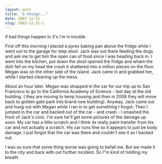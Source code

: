 ```yaml
---
layout: post
title: "3 things..."
date: 2003-12-31
slug: 2003-12-31-1
---
```


if bad things happen in 3&apos;s i&apos;m in trouble. 

First off this morning I placed a pyrex baking pan above the fridge while I went out to the garage for step stool.  Jack was out there feeding the dogs and ask me to get him the open can of food since I was heading back in.  I went into the kitchen, put down the stool opened the fridge and wham the dish fell on my head the crash it shattered into a million pieces on the floor.  Megan was on the other side of the island.  Jack came in and grabbed her, while I started cleaning up the mess.

About an hour later.  Megan was strapped in the car for our trip up to San Francisco to go to the California Academy of Science - last day at the old building.  ( they are moving to temp housing and then in 2008 they will move back to golden gate park into brand new building).  Anyway, Jack came out and hung out with Megan while I ran in to get something I forgot.  Then I jumped in the car and backed out of the car - and crash - I smashed the front of Jack&apos;s civic.  I&apos;m sure he&apos;ll get some pictures of the damage up soon.  My car has a little scratch and I think its really paint transfer from his car and not actually a scratch.  His car runs fine so it appears to just be body damage.  I just forgot that the car was there and couldn&apos;t see it as I backed out.

I was so sure that some thing worse was going to befall me. But we made it to the city and back with out further incident. So I&quot;m kind of holding my breath. 



